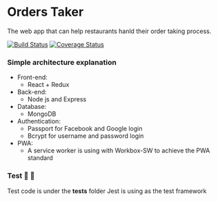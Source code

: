 # Orders Taker

The web app that can help restaurants hanld their order taking process.

[![Build Status](https://travis-ci.org/PengWang0316/OrdersTaker.svg?branch=master)](https://travis-ci.org/PengWang0316/OrdersTaker)  [![Coverage Status](https://coveralls.io/repos/github/PengWang0316/OrdersTaker/badge.svg?branch=master)](https://coveralls.io/github/PengWang0316/OrdersTaker?branch=master)

### Simple architecture explanation

- Front-end:
  - React + Redux
- Back-end:
  - Node js and Express
- Database:
  - MongoDB
- Authentication:
  - Passport for Facebook and Google login
  - Bcrypt for username and password login
- PWA:
  - A service worker is using with Workbox-SW to achieve the PWA standard

### Test :tada: :tada:
Test code is under the __tests__ folder
Jest is using as the test framework
